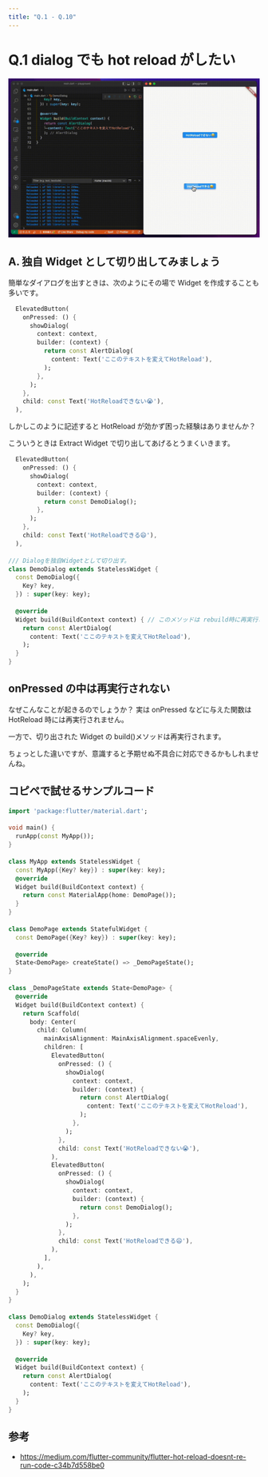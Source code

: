 ```yaml
---
title: "Q.1 - Q.10"
---
```


# Q.1 dialog でも hot reload がしたい

![](/images/q1/1.gif)

## A. 独自 Widget として切り出してみましょう

簡単なダイアログを出すときは、次のようにその場で Widget を作成することも多いです。

```dart
  ElevatedButton(
    onPressed: () {
      showDialog(
        context: context,
        builder: (context) {
          return const AlertDialog(
            content: Text('ここのテキストを変えてHotReload'),
          );
        },
      );
    },
    child: const Text('HotReloadできない😭'),
  ),
```

しかしこのように記述すると HotReload が効かず困った経験はありませんか？

こういうときは Extract Widget で切り出してあげるとうまくいきます。

```dart
  ElevatedButton(
    onPressed: () {
      showDialog(
        context: context,
        builder: (context) {
          return const DemoDialog();
        },
      );
    },
    child: const Text('HotReloadできる😄'),
  ),

/// Dialogを独自Widgetとして切り出す。
class DemoDialog extends StatelessWidget {
  const DemoDialog({
    Key? key,
  }) : super(key: key);

  @override
  Widget build(BuildContext context) { // このメソッドは rebuild時に再実行される。
    return const AlertDialog(
      content: Text('ここのテキストを変えてHotReload'),
    );
  }
}
```

## onPressed の中は再実行されない

なぜこんなことが起きるのでしょうか？
実は onPressed などに与えた関数は HotReload 時には再実行されません。

一方で、切り出された Widget の build()メソッドは再実行されます。

ちょっとした違いですが、意識すると予期せぬ不具合に対応できるかもしれませんね。

## コピペで試せるサンプルコード

```dart
import 'package:flutter/material.dart';

void main() {
  runApp(const MyApp());
}

class MyApp extends StatelessWidget {
  const MyApp({Key? key}) : super(key: key);
  @override
  Widget build(BuildContext context) {
    return const MaterialApp(home: DemoPage());
  }
}

class DemoPage extends StatefulWidget {
  const DemoPage({Key? key}) : super(key: key);

  @override
  State<DemoPage> createState() => _DemoPageState();
}

class _DemoPageState extends State<DemoPage> {
  @override
  Widget build(BuildContext context) {
    return Scaffold(
      body: Center(
        child: Column(
          mainAxisAlignment: MainAxisAlignment.spaceEvenly,
          children: [
            ElevatedButton(
              onPressed: () {
                showDialog(
                  context: context,
                  builder: (context) {
                    return const AlertDialog(
                      content: Text('ここのテキストを変えてHotReload'),
                    );
                  },
                );
              },
              child: const Text('HotReloadできない😭'),
            ),
            ElevatedButton(
              onPressed: () {
                showDialog(
                  context: context,
                  builder: (context) {
                    return const DemoDialog();
                  },
                );
              },
              child: const Text('HotReloadできる😄'),
            ),
          ],
        ),
      ),
    );
  }
}

class DemoDialog extends StatelessWidget {
  const DemoDialog({
    Key? key,
  }) : super(key: key);

  @override
  Widget build(BuildContext context) {
    return const AlertDialog(
      content: Text('ここのテキストを変えてHotReload'),
    );
  }
}

```

## 参考

- https://medium.com/flutter-community/flutter-hot-reload-doesnt-re-run-code-c34b7d558be0
